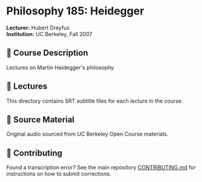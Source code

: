# Philosophy 185: Heidegger

**Lecturer:** Hubert Dreyfus  
**Institution:** UC Berkeley, Fall 2007

## 📖 Course Description

Lectures on Martin Heidegger's philosophy

## 📝 Lectures

This directory contains SRT subtitle files for each lecture in the course.

## 🔗 Source Material

Original audio sourced from UC Berkeley Open Course materials.

## 🤝 Contributing

Found a transcription error? See the main repository [CONTRIBUTING.md](../CONTRIBUTING.md) for instructions on how to submit corrections.
